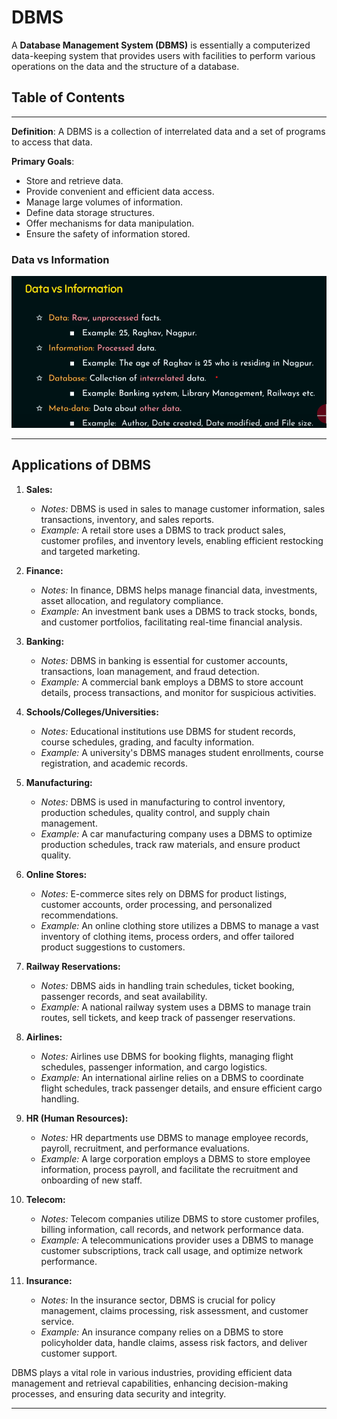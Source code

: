 # DBMS

A **Database Management System (DBMS)** is essentially a computerized data-keeping system that provides users with facilities to perform various operations on the data and the structure of a database.

## Table of Contents

---

**Definition**: A DBMS is a collection of interrelated data and a set of programs to access that data.

**Primary Goals**:

- Store and retrieve data.
- Provide convenient and efficient data access.
- Manage large volumes of information.
- Define data storage structures.
- Offer mechanisms for data manipulation.
- Ensure the safety of information stored.

### Data vs Information

![Alt text](image.png)

---

## Applications of DBMS

1. **Sales:**

   - _Notes:_ DBMS is used in sales to manage customer information, sales transactions, inventory, and sales reports.
   - _Example:_ A retail store uses a DBMS to track product sales, customer profiles, and inventory levels, enabling efficient restocking and targeted marketing.

2. **Finance:**

   - _Notes:_ In finance, DBMS helps manage financial data, investments, asset allocation, and regulatory compliance.
   - _Example:_ An investment bank uses a DBMS to track stocks, bonds, and customer portfolios, facilitating real-time financial analysis.

3. **Banking:**

   - _Notes:_ DBMS in banking is essential for customer accounts, transactions, loan management, and fraud detection.
   - _Example:_ A commercial bank employs a DBMS to store account details, process transactions, and monitor for suspicious activities.

4. **Schools/Colleges/Universities:**

   - _Notes:_ Educational institutions use DBMS for student records, course schedules, grading, and faculty information.
   - _Example:_ A university's DBMS manages student enrollments, course registration, and academic records.

5. **Manufacturing:**

   - _Notes:_ DBMS is used in manufacturing to control inventory, production schedules, quality control, and supply chain management.
   - _Example:_ A car manufacturing company uses a DBMS to optimize production schedules, track raw materials, and ensure product quality.

6. **Online Stores:**

   - _Notes:_ E-commerce sites rely on DBMS for product listings, customer accounts, order processing, and personalized recommendations.
   - _Example:_ An online clothing store utilizes a DBMS to manage a vast inventory of clothing items, process orders, and offer tailored product suggestions to customers.

7. **Railway Reservations:**

   - _Notes:_ DBMS aids in handling train schedules, ticket booking, passenger records, and seat availability.
   - _Example:_ A national railway system uses a DBMS to manage train routes, sell tickets, and keep track of passenger reservations.

8. **Airlines:**

   - _Notes:_ Airlines use DBMS for booking flights, managing flight schedules, passenger information, and cargo logistics.
   - _Example:_ An international airline relies on a DBMS to coordinate flight schedules, track passenger details, and ensure efficient cargo handling.

9. **HR (Human Resources):**

   - _Notes:_ HR departments use DBMS to manage employee records, payroll, recruitment, and performance evaluations.
   - _Example:_ A large corporation employs a DBMS to store employee information, process payroll, and facilitate the recruitment and onboarding of new staff.

10. **Telecom:**

    - _Notes:_ Telecom companies utilize DBMS to store customer profiles, billing information, call records, and network performance data.
    - _Example:_ A telecommunications provider uses a DBMS to manage customer subscriptions, track call usage, and optimize network performance.

11. **Insurance:**
    - _Notes:_ In the insurance sector, DBMS is crucial for policy management, claims processing, risk assessment, and customer service.
    - _Example:_ An insurance company relies on a DBMS to store policyholder data, handle claims, assess risk factors, and deliver customer support.

DBMS plays a vital role in various industries, providing efficient data management and retrieval capabilities, enhancing decision-making processes, and ensuring data security and integrity.

---
